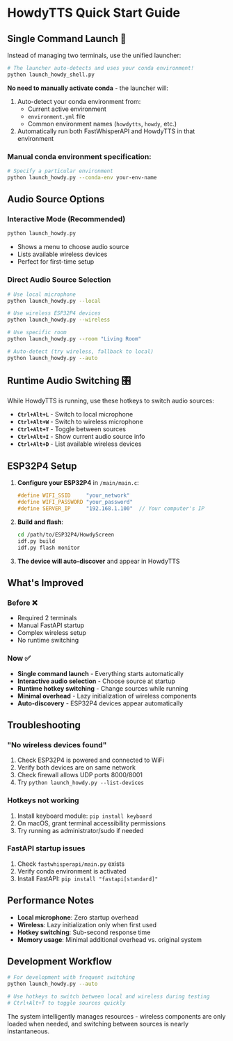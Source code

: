 # HowdyTTS Quick Start Guide

## Single Command Launch 🚀

Instead of managing two terminals, use the unified launcher:

```bash
# The launcher auto-detects and uses your conda environment!
python launch_howdy_shell.py
```

**No need to manually activate conda** - the launcher will:
1. Auto-detect your conda environment from:
   - Current active environment
   - `environment.yml` file  
   - Common environment names (`howdytts`, `howdy`, etc.)
2. Automatically run both FastWhisperAPI and HowdyTTS in that environment

### Manual conda environment specification:
```bash
# Specify a particular environment
python launch_howdy.py --conda-env your-env-name
```

## Audio Source Options

### Interactive Mode (Recommended)
```bash
python launch_howdy.py
```
- Shows a menu to choose audio source
- Lists available wireless devices
- Perfect for first-time setup

### Direct Audio Source Selection
```bash
# Use local microphone
python launch_howdy.py --local

# Use wireless ESP32P4 devices  
python launch_howdy.py --wireless

# Use specific room
python launch_howdy.py --room "Living Room"

# Auto-detect (try wireless, fallback to local)
python launch_howdy.py --auto
```

## Runtime Audio Switching 🎛️

While HowdyTTS is running, use these hotkeys to switch audio sources:

- **`Ctrl+Alt+L`** - Switch to local microphone
- **`Ctrl+Alt+W`** - Switch to wireless microphone  
- **`Ctrl+Alt+T`** - Toggle between sources
- **`Ctrl+Alt+I`** - Show current audio source info
- **`Ctrl+Alt+D`** - List available wireless devices

## ESP32P4 Setup

1. **Configure your ESP32P4** in `/main/main.c`:
   ```c
   #define WIFI_SSID     "your_network"
   #define WIFI_PASSWORD "your_password"
   #define SERVER_IP     "192.168.1.100"  // Your computer's IP
   ```

2. **Build and flash**:
   ```bash
   cd /path/to/ESP32P4/HowdyScreen
   idf.py build
   idf.py flash monitor
   ```

3. **The device will auto-discover** and appear in HowdyTTS

## What's Improved

### Before ❌
- Required 2 terminals
- Manual FastAPI startup
- Complex wireless setup
- No runtime switching

### Now ✅  
- **Single command launch** - Everything starts automatically
- **Interactive audio selection** - Choose source at startup
- **Runtime hotkey switching** - Change sources while running
- **Minimal overhead** - Lazy initialization of wireless components
- **Auto-discovery** - ESP32P4 devices appear automatically

## Troubleshooting

### "No wireless devices found"
1. Check ESP32P4 is powered and connected to WiFi
2. Verify both devices are on same network
3. Check firewall allows UDP ports 8000/8001
4. Try `python launch_howdy.py --list-devices`

### Hotkeys not working
1. Install keyboard module: `pip install keyboard`
2. On macOS, grant terminal accessibility permissions
3. Try running as administrator/sudo if needed

### FastAPI startup issues
1. Check `fastwhisperapi/main.py` exists
2. Verify conda environment is activated
3. Install FastAPI: `pip install "fastapi[standard]"`

## Performance Notes

- **Local microphone**: Zero startup overhead
- **Wireless**: Lazy initialization only when first used
- **Hotkey switching**: Sub-second response time
- **Memory usage**: Minimal additional overhead vs. original system

## Development Workflow

```bash
# For development with frequent switching
python launch_howdy.py --auto

# Use hotkeys to switch between local and wireless during testing
# Ctrl+Alt+T to toggle sources quickly
```

The system intelligently manages resources - wireless components are only loaded when needed, and switching between sources is nearly instantaneous.